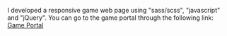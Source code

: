 I developed a responsive game web page using "sass/scss", "javascript" and "jQuery". You can go to the game portal through the following link:<br>
<a href="https://pashaskerov21.github.io/game-portal/index.html">Game Portal</a>
